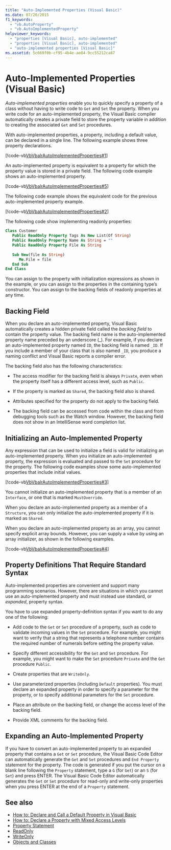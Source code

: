 ```yaml
---
title: "Auto-Implemented Properties (Visual Basic)"
ms.date: 07/20/2015
f1_keywords: 
  - "vb.AutoProperty"
  - "vb.AutoImplementedProperty"
helpviewer_keywords: 
  - "properties [Visual Basic], auto-implemented"
  - "properties [Visual Basic], auto-implemented"
  - "auto-implemented properties [Visual Basic]"
ms.assetid: 5c669f0b-cf95-4b4e-ae84-9cc55212ca87
---
```

# Auto-Implemented Properties (Visual Basic)
*Auto-implemented properties* enable you to quickly specify a property of a class without having to write code to `Get` and `Set` the property. When you write code for an auto-implemented property, the Visual Basic compiler automatically creates a private field to store the property variable in addition to creating the associated `Get` and `Set` procedures.  
  
 With auto-implemented properties, a property, including a default value, can be declared in a single line. The following example shows three property declarations.  
  
 [!code-vb[VbVbalrAutoImplementedProperties#1](~/samples/snippets/visualbasic/VS_Snippets_VBCSharp/vbvbalrautoimplementedproperties/vb/module1.vb#1)]  
  
 An auto-implemented property is equivalent to a property for which the property value is stored in a private field. The following code example shows an auto-implemented property.  
  
 [!code-vb[VbVbalrAutoImplementedProperties#5](~/samples/snippets/visualbasic/VS_Snippets_VBCSharp/vbvbalrautoimplementedproperties/vb/module1.vb#5)]  
  
 The following code example shows the equivalent code for the previous auto-implemented property example.  
  
 [!code-vb[VbVbalrAutoImplementedProperties#2](~/samples/snippets/visualbasic/VS_Snippets_VBCSharp/vbvbalrautoimplementedproperties/vb/module1.vb#2)]  
  
 The following code show implementing readonly properties:  
  
```vb  
Class Customer  
   Public ReadOnly Property Tags As New List(Of String)  
   Public ReadOnly Property Name As String = ""  
   Public ReadOnly Property File As String  
  
   Sub New(file As String)  
      Me.File = file  
   End Sub  
End Class  
```  
  
 You can assign to the property with initialization expressions as shown in the example, or you can assign to the properties in the containing type’s constructor.  You can assign to the backing fields of readonly properties at any time.  
  
## Backing Field  
 When you declare an auto-implemented property, Visual Basic automatically creates a hidden private field called the *backing field* to contain the property value. The backing field name is the auto-implemented property name preceded by an underscore (_). For example, if you declare an auto-implemented property named `ID`, the backing field is named `_ID`. If you include a member of your class that is also named `_ID`, you produce a naming conflict and Visual Basic reports a compiler error.  
  
 The backing field also has the following characteristics:  
  
- The access modifier for the backing field is always `Private`, even when the property itself has a different access level, such as `Public`.  
  
- If the property is marked as `Shared`, the backing field also is shared.  
  
- Attributes specified for the property do not apply to the backing field.  
  
- The backing field can be accessed from code within the class and from debugging tools such as the Watch window. However, the backing field does not show in an IntelliSense word completion list.  
  
## Initializing an Auto-Implemented Property  
 Any expression that can be used to initialize a field is valid for initializing an auto-implemented property. When you initialize an auto-implemented property, the expression is evaluated and passed to the `Set` procedure for the property. The following code examples show some auto-implemented properties that include initial values.  
  
 [!code-vb[VbVbalrAutoImplementedProperties#3](~/samples/snippets/visualbasic/VS_Snippets_VBCSharp/vbvbalrautoimplementedproperties/vb/module1.vb#3)]  
  
 You cannot initialize an auto-implemented property that is a member of an `Interface`, or one that is marked `MustOverride`.  
  
 When you declare an auto-implemented property as a member of a `Structure`, you can only initialize the auto-implemented property if it is marked as `Shared`.  
  
 When you declare an auto-implemented property as an array, you cannot specify explicit array bounds. However, you can supply a value by using an array initializer, as shown in the following examples.  
  
 [!code-vb[VbVbalrAutoImplementedProperties#4](~/samples/snippets/visualbasic/VS_Snippets_VBCSharp/vbvbalrautoimplementedproperties/vb/module1.vb#4)]  
  
## Property Definitions That Require Standard Syntax  
 Auto-implemented properties are convenient and support many programming scenarios. However, there are situations in which you cannot use an auto-implemented property and must instead use standard, or *expanded*, property syntax.  
  
 You have to use expanded property-definition syntax if you want to do any one of the following:  
  
- Add code to the `Get` or `Set` procedure of a property, such as code to validate incoming values in the `Set` procedure. For example, you might want to verify that a string that represents a telephone number contains the required number of numerals before setting the property value.  
  
- Specify different accessibility for the `Get` and `Set` procedure. For example, you might want to make the `Set` procedure `Private` and the `Get` procedure `Public`.  
  
- Create properties that are `WriteOnly`.  
  
- Use parameterized properties (including `Default` properties). You must declare an expanded property in order to specify a parameter for the property, or to specify additional parameters for the `Set` procedure.  
  
- Place an attribute on the backing field, or change the access level of the backing field.  
  
- Provide XML comments for the backing field.  
  
## Expanding an Auto-Implemented Property  
 If you have to convert an auto-implemented property to an expanded property that contains a `Get` or `Set` procedure, the Visual Basic Code Editor can automatically generate the `Get` and `Set` procedures and `End Property` statement for the property. The code is generated if you put the cursor on a blank line following the `Property` statement, type a `G` (for `Get`) or an `S` (for `Set`) and press ENTER. The Visual Basic Code Editor automatically generates the `Get` or `Set` procedure for read-only and write-only properties when you press ENTER at the end of a `Property` statement.  
  
## See also

- [How to: Declare and Call a Default Property in Visual Basic](./how-to-declare-and-call-a-default-property.md)
- [How to: Declare a Property with Mixed Access Levels](./how-to-declare-a-property-with-mixed-access-levels.md)
- [Property Statement](../../../../visual-basic/language-reference/statements/property-statement.md)
- [ReadOnly](../../../../visual-basic/language-reference/modifiers/readonly.md)
- [WriteOnly](../../../../visual-basic/language-reference/modifiers/writeonly.md)
- [Objects and Classes](../../../../visual-basic/programming-guide/language-features/objects-and-classes/index.md)

